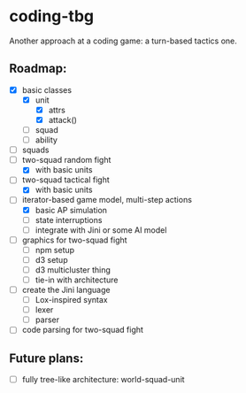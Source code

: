 # coding-tbg
Another approach at a coding game: a turn-based tactics one.

## Roadmap:

- [x] basic classes
    - [x] unit
        - [x] attrs
        - [x] attack()
    - [ ] squad
    - [ ] ability
- [ ] squads
- [ ] two-squad random fight
    - [x] with basic units
- [ ] two-squad tactical fight
    - [x] with basic units
- [ ] iterator-based game model, multi-step actions
    - [x] basic AP simulation
    - [ ] state interruptions
    - [ ] integrate with Jini or some AI model
- [ ] graphics for two-squad fight
    - [ ] npm setup
    - [ ] d3 setup
    - [ ] d3 multicluster thing
    - [ ] tie-in with architecture
- [ ] create the Jini language
    - [ ] Lox-inspired syntax
    - [ ] lexer
    - [ ] parser
- [ ] code parsing for two-squad fight

## Future plans:

- [ ] fully tree-like architecture: world-squad-unit
